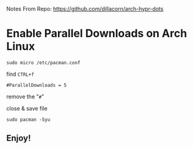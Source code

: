 Notes From Repo: https://github.com/dillacorn/arch-hypr-dots

# Enable Parallel Downloads on Arch Linux

`sudo micro /etc/pacman.conf`

find `CTRL+f`

`#ParallelDownloads = 5`

remove the "`#`"

close & save file

`sudo pacman -Syu`

## Enjoy!